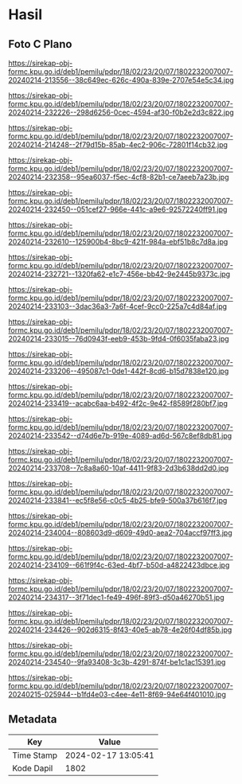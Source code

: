 # Hasil

## Foto C Plano

https://sirekap-obj-formc.kpu.go.id/deb1/pemilu/pdpr/18/02/23/20/07/1802232007007-20240214-213556--38c649ec-626c-490a-839e-2707e54e5c34.jpg

https://sirekap-obj-formc.kpu.go.id/deb1/pemilu/pdpr/18/02/23/20/07/1802232007007-20240214-232226--298d6256-0cec-4594-af30-f0b2e2d3c822.jpg

https://sirekap-obj-formc.kpu.go.id/deb1/pemilu/pdpr/18/02/23/20/07/1802232007007-20240214-214248--2f79d15b-85ab-4ec2-906c-72801f14cb32.jpg

https://sirekap-obj-formc.kpu.go.id/deb1/pemilu/pdpr/18/02/23/20/07/1802232007007-20240214-232358--95ea6037-f5ec-4cf8-82b1-ce7aeeb7a23b.jpg

https://sirekap-obj-formc.kpu.go.id/deb1/pemilu/pdpr/18/02/23/20/07/1802232007007-20240214-232450--051cef27-966e-441c-a9e6-92572240ff91.jpg

https://sirekap-obj-formc.kpu.go.id/deb1/pemilu/pdpr/18/02/23/20/07/1802232007007-20240214-232610--125900b4-8bc9-421f-984a-ebf51b8c7d8a.jpg

https://sirekap-obj-formc.kpu.go.id/deb1/pemilu/pdpr/18/02/23/20/07/1802232007007-20240214-232721--1320fa62-e1c7-456e-bb42-9e2445b9373c.jpg

https://sirekap-obj-formc.kpu.go.id/deb1/pemilu/pdpr/18/02/23/20/07/1802232007007-20240214-233103--3dac36a3-7a6f-4cef-9cc0-225a7c4d84af.jpg

https://sirekap-obj-formc.kpu.go.id/deb1/pemilu/pdpr/18/02/23/20/07/1802232007007-20240214-233015--76d0943f-eeb9-453b-9fd4-0f6035faba23.jpg

https://sirekap-obj-formc.kpu.go.id/deb1/pemilu/pdpr/18/02/23/20/07/1802232007007-20240214-233206--495087c1-0de1-442f-8cd6-b15d7838e120.jpg

https://sirekap-obj-formc.kpu.go.id/deb1/pemilu/pdpr/18/02/23/20/07/1802232007007-20240214-233419--acabc6aa-b492-4f2c-9e42-f8589f280bf7.jpg

https://sirekap-obj-formc.kpu.go.id/deb1/pemilu/pdpr/18/02/23/20/07/1802232007007-20240214-233542--d74d6e7b-919e-4089-ad6d-567c8ef8db81.jpg

https://sirekap-obj-formc.kpu.go.id/deb1/pemilu/pdpr/18/02/23/20/07/1802232007007-20240214-233708--7c8a8a60-10af-4411-9f83-2d3b638dd2d0.jpg

https://sirekap-obj-formc.kpu.go.id/deb1/pemilu/pdpr/18/02/23/20/07/1802232007007-20240214-233841--ec5f8e56-c0c5-4b25-bfe9-500a37b616f7.jpg

https://sirekap-obj-formc.kpu.go.id/deb1/pemilu/pdpr/18/02/23/20/07/1802232007007-20240214-234004--808603d9-d609-49d0-aea2-704accf97ff3.jpg

https://sirekap-obj-formc.kpu.go.id/deb1/pemilu/pdpr/18/02/23/20/07/1802232007007-20240214-234109--661f9f4c-63ed-4bf7-b50d-a4822423dbce.jpg

https://sirekap-obj-formc.kpu.go.id/deb1/pemilu/pdpr/18/02/23/20/07/1802232007007-20240214-234317--3f71dec1-fe49-496f-89f3-d50a46270b51.jpg

https://sirekap-obj-formc.kpu.go.id/deb1/pemilu/pdpr/18/02/23/20/07/1802232007007-20240214-234426--902d6315-8f43-40e5-ab78-4e26f04df85b.jpg

https://sirekap-obj-formc.kpu.go.id/deb1/pemilu/pdpr/18/02/23/20/07/1802232007007-20240214-234540--9fa93408-3c3b-4291-874f-be1c1ac15391.jpg

https://sirekap-obj-formc.kpu.go.id/deb1/pemilu/pdpr/18/02/23/20/07/1802232007007-20240215-025944--b1fd4e03-c4ee-4e11-8f69-94e64f401010.jpg


## Metadata

| Key        | Value               |
| ---------- | ------------------- |
| Time Stamp | 2024-02-17 13:05:41 |
| Kode Dapil | 1802                |




